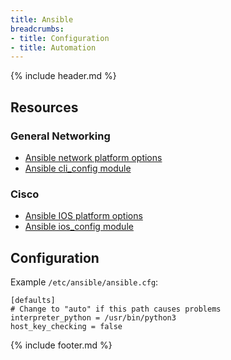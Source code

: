 ```yaml
---
title: Ansible
breadcrumbs:
- title: Configuration
- title: Automation
---
```

{% include header.md %}

## Resources

### General Networking

- [Ansible network platform options](https://docs.ansible.com/ansible/latest/network/user_guide/platform_index.html)
- [Ansible cli_config module](https://docs.ansible.com/ansible/latest/modules/cli_config_module.html)

### Cisco

- [Ansible IOS platform options](https://docs.ansible.com/ansible/latest/network/user_guide/platform_ios.html)
- [Ansible ios_config module](https://docs.ansible.com/ansible/latest/modules/ios_config_module.html)

## Configuration

Example `/etc/ansible/ansible.cfg`:

```
[defaults]
# Change to "auto" if this path causes problems
interpreter_python = /usr/bin/python3
host_key_checking = false
```

{% include footer.md %}
